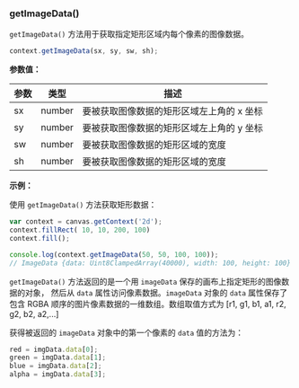 ### getImageData()

`getImageData()` 方法用于获取指定矩形区域内每个像素的图像数据。

```js
context.getImageData(sx, sy, sw, sh);
```
**参数值：**

| 参数 |  类型  | 描述              |
| ----|------  | ---------------- |
| sx  | number | 要被获取图像数据的矩形区域左上角的 x 坐标  |
| sy  | number | 要被获取图像数据的矩形区域左上角的 y 坐标  |
| sw  | number | 要被获取图像数据的矩形区域的宽度   |
| sh  | number | 要被获取图像数据的矩形区域的宽度   |


**示例：**

使用 `getImageData()` 方法获取矩形数据：

```js
var context = canvas.getContext('2d');
context.fillRect( 10, 10, 200, 100)
context.fill();

console.log(context.getImageData(50, 50, 100, 100));
// ImageData {data: Uint8ClampedArray(40000), width: 100, height: 100}
```
`getImageData()` 方法返回的是一个用 `imageData` 保存的画布上指定矩形的图像数据的对象， 然后从 `data` 属性访问像素数据。`imageData` 对象的 `data` 属性保存了包含 RGBA 顺序的图片像素数据的一维数组。数组取值方式为 [r1, g1, b1, a1, r2, g2, b2, a2,...]

获得被返回的 `imageData` 对象中的第一个像素的 `data` 值的方法为：
```js
red = imgData.data[0];
green = imgData.data[1];
blue = imgData.data[2];
alpha = imgData.data[3];
```